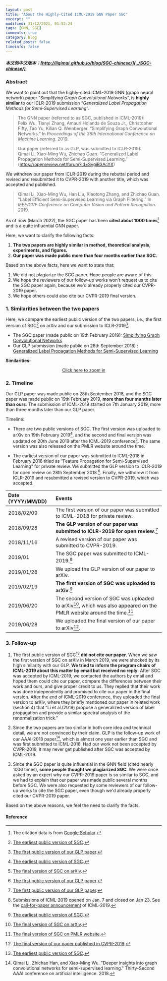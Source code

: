 ```yaml
---
layout: post
title: "About the Highly-Cited ICML-2019 GNN Paper SGC"
excerpt: ""
modified: 31/12/2021, 01:52:24
tags: [GNN, SGC]
comments: true
category: blog
related_posts: false
timeinfo: false
---
```


##### 本文的中文版本：[http://liqimai.github.io/blog/SGC-chinese/](../SGC-chinese/)

### Abstract

We want to point out that the highly-cited ICML-2019 GNN (graph neural network) paper “<i>Simplifying Graph Convolutional Networks</i>”, is **highly similar** to our ICLR-2019 submission “<i>Generalized Label Propagation Methods for Semi-Supervised Learning</i>”.

> The GNN paper (referred to as SGC, published in ICML-2019): <br/>
> Felix Wu, Tianyi Zhang, Amauri Holanda de Souza Jr., Christopher Fifty, Tao Yu, Kilian Q. Weinberger. “Simplifying Graph Convolutional Networks.” In <i>Proceedings of the 36th International Conference on Machine Learning</i>. 2019.
>
> Our paper (referred to as GLP, was submitted to ICLR-2019): <br/>
> Qimai Li, Xiao-Ming Wu, Zhichao Guan. “Generalized Label Propagation Methods for Semi-Supervised Learning.” (https://openreview.net/forum?id=SygjB3AcYX)

We withdrew our paper from ICLR-2019 during the rebuttal period and revised and resubmitted it to CVPR-2019 with another title, which was accepted and published.
> Qimai Li, Xiao-Ming Wu, Han Liu, Xiaotong Zhang, and Zhichao Guan. “Label Efficient Semi-Supervised Learning via Graph Filtering.” In <i>IEEE/CVF Conference on Computer Vision and Pattern Recognition</i>. 2019.
 
As of now (March 2022), the SGC paper has been <b>cited about 1000 times</b>[^3] and is a quite influential GNN paper.

Here, we want to clarify the following facts:
1. **The two papers are highly similar in method, theoretical analysis, experiments, and figures.**
2. **Our paper was made public more than four months earlier than SGC.**

Based on the above facts, here we want to state that:
1. We did not plagiarize the SGC paper. Hope people are aware of this.
2. We hope the reviewers of our follow-up works won't request us to cite the SGC paper again, because we'd already properly cited our CVPR-2019 paper. 
3. We hope others could also cite our CVPR-2019 final version.

### 1. Similarities between the two papers

Here, we compare the earliest public version of the two papers, i.e., the first version of SGC[^4] on arXiv and our submission to ICLR-2019[^7].

- The SGC paper (made public on 19th February 2019): [Simplifying Graph Convolutional Networks](https://arxiv.org/abs/1902.07153v1)  
- Our GLP submission (made public on 28th September 2018) : [Generalized Label Propagation Methods for Semi-Supervised Learning](https://openreview.net/forum?id=SygjB3AcYX) 


__Similarities:__

<center>
<a href='/miscellaneous/SGC/compare-en.pdf' target="_blank">Click here to zoom in</a>
<canvas id="the-canvas" style="width:100%;" src='/miscellaneous/SGC/compare-en.pdf'></canvas>
</center>



### 2. Timeline
Our GLP paper was made public on 28th September 2018, and the SGC paper was made public on 19th February 2019, <b>more than four months later than ours</b>. The submission of ICML-2019 started on 7th January 2019, more than three months later than our GLP paper. 

Timeline:

- There are two public versions of SGC. The first version was uploaded to arXiv on 19th February 2019[^4], and the second and final version was updated on 20th June 2019 after the ICML-2019 conference[^5]. The same version was also released on the PMLR website around the time.

- The earliest version of our paper was submitted to ICML-2018 in February 2018 titled as “Feature Propagation for Semi-Supervised Learning" for private review. We submitted the GLP version to ICLR-2019 for open review on 28th September 2018 [^7]. Finally, we withdrew it from ICLR-2019 and resubmitted a revised version to CVPR-2019, which was accepted. 

| Date (YYYY/MM/DD)| Events |
|:---------------- |:------ |
| 2018/02/09 | The first version of our paper was submitted to ICML-2018 for private review. |
| 2018/09/28 |__The GLP version of our paper was submitted to ICLR-2019 for open review__.[^7]|
| 2018/11/16 | A revised version of our paper was submitted to CVPR-2019. |
| 2019/01    | The SGC paper was submitted to ICML-2019.[^9]|
| 2019/01/28 | We upload the GLP version of our paper to arXiv. |
| 2019/02/19 | __The first version of SGC was uploaded to arXiv.__[^4]|
| 2019/06/20 | The second version of SGC was uploaded to arXiv[^5], which was also appeared on the PMLR website around the time.[^6]|
| 2019/06/28 | We uploaded the final version of our paper to arXiv[^8]. |


### 3. Follow-up


1. The first public version of SGC[^4] __did not cite our paper__. When we saw the first version of SGC on arXiv in March 2019, we were shocked by its high similarity with our GLP. __We tried to inform the program chairs of ICML-2019 about this matter by email but received no reply__. After SGC was accepted by ICML-2019, we contacted the authors by email and hoped them could cite our paper, compare the differences between their work and ours, and give proper credit to us. They replied that their work was done independently and promised to cite our paper in the final version. After the end of ICML-2019 conference, they uploaded the final version to arXiv, where they briefly mentioned our paper in related work (section 4) that “Li et al.(2019) propose a generalized version of label propagation and provide a similar spectral analysis of the renormalization trick.” 


2. Since the two papers are too similar in both core idea and technical detail, we are not convinced by their claim. GLP is the follow-up work of our AAAI-2018 paper[^10], which is almost one year earlier than SGC and was first submitted to ICML-2018. Had our work not been accepted by CVPR-2019, it may never get published after SGC was accepted by ICML-2019.


3. Since the SGC paper is quite influential in the GNN field (cited nearly 1000 times), __some people thought we plagiarized SGC__. We were once asked by an expert why our CVPR-2019 paper is so similar to SGC, and we had to explain that our paper was made public several months before SGC. We were also requested by some reviewers of our follow-up works to cite the SGC paper, even though we'd already properly cited our CVPR-2019 paper.

Based on the above reasons, we feel the need to clarify the facts.

#### Reference
[^3]: The citation data is from [Google Scholar](https://scholar.google.com.hk/scholar?q=simplifying+graph+convolutional+networks).
[^4]: [The earliest public version of SGC](https://arxiv.org/abs/1902.07153v1).
[^5]: [The final version of SGC on arXiv](https://arxiv.org/abs/1902.07153v2).
[^6]: [The final version of SGC on PMLR website](http://proceedings.mlr.press/v97/wu19e/wu19e.pdf).
[^7]: [The first public version of our GLP paper](https://openreview.net/forum?id=SygjB3AcYX).
[^8]: [The final version of our paper published in CVPR-2019](https://openaccess.thecvf.com/content_CVPR_2019/papers/Li_Label_Efficient_Semi-Supervised_Learning_via_Graph_Filtering_CVPR_2019_paper.pdf).
[^9]: Submissions of ICML-2019 opened on Jan. 7 and closed on Jan 23. See the [call-for-paper announcement](https://icml.cc/Conferences/2019/CallForPapers) of ICML-2019.
[^10]: Qimai Li, Zhichao Han, and Xiao-Ming Wu. "Deeper insights into graph convolutional networks for semi-supervised learning." Thirty-Second AAAI conference on artificial intelligence. 2018.
[^11]: Matthias Hein, and Markus Maier. "Manifold denoising as preprocessing for finding natural representations of data." AAAI. 2007.



<script>
    // console.log("Hello");
    supfix = document.querySelectorAll("sup[role='doc-noteref'] a.footnote[rel='footnote']");
    [...supfix].forEach(node => {
        // console.log(node.parentNode);        
        if (/^\d+$/.test(node.innerText)){
            node.innerText = "[" + node.innerText + "]";
        }
    });
</script>

<script src="https://cdnjs.cloudflare.com/ajax/libs/pdf.js/2.6.347/pdf.min.js" integrity="sha512-Z8CqofpIcnJN80feS2uccz+pXWgZzeKxDsDNMD/dJ6997/LSRY+W4NmEt9acwR+Gt9OHN0kkI1CTianCwoqcjQ==" crossorigin="anonymous" referrerpolicy="no-referrer"></script>
<script id="script">
  // If absolute URL from the remote server is provided, configure the CORS
  // header on that server.
  var canvas = document.getElementById('the-canvas');
  var url = canvas.attributes['src'].textContent;
  // Loaded via <script> tag, create shortcut to access PDF.js exports.
  var pdfjsLib = window['pdfjs-dist/build/pdf'];
  // The workerSrc property shall be specified.
  // pdfjsLib.GlobalWorkerOptions.workerSrc = 'https://mozilla.github.io/pdf.js/build/pdf.worker.js';
  // Asynchronous download of PDF
  var loadingTask = pdfjsLib.getDocument(url);
  loadingTask.promise.then(function(pdf) {
    console.log('PDF loaded');
    // Fetch the first page
    var pageNumber = 1;
    pdf.getPage(pageNumber).then(function(page) {
      console.log('Page loaded');
      var viewport = page.getViewport({scale: 4});
      // Prepare canvas using PDF page dimensions
      canvas.height = viewport.height;
      canvas.width = viewport.width;
      // Render PDF page into canvas context
      var renderContext = {
        canvasContext: canvas.getContext('2d'),
        viewport: viewport
      };
      var renderTask = page.render(renderContext);
      renderTask.promise.then(function () {
        console.log('Page rendered');
      });
    });
  }, function (reason) {
    // PDF loading error
    console.error(reason);
  });
</script>
